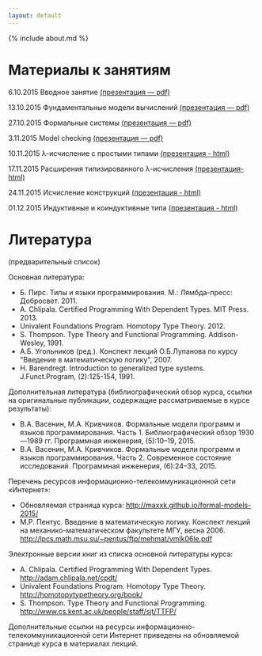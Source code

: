 ```yaml
---
layout: default
---
```

{% include about.md %}

# Материалы к занятиям

6.10.2015 Вводное занятие [(презентация — pdf)](pdf/01-Introduction.pdf)

13.10.2015 Фундаментальные модели вычислений [(презентация — pdf)](pdf/02-Models.pdf)

27.10.2015 Формальные системы [(презентация — pdf)](pdf/03-Problem.pdf)

3.11.2015 Model checking [(презентация — pdf)](pdf/04-Model-Checking.pdf)

10.11.2015 λ-исчисление с простыми типами [(презентация - html)](presentations/05-SimplyTypedLambdaCalculus.html)

17.11.2015 Расширения типизированного λ-исчисления [(презентация-html)](presentations/06-SystemF.html)

24.11.2015 Исчисление конструкций [(презентация - html)](presentations/07-CoC.html)

01.12.2015 Индуктивные и коиндуктивные типа [(презентация - html)](presentations/08-Inductive.html)

# Литература
(предварительный список)

Основная литература:

- Б. Пирс. Типы и языки программирования. М.: Лямбда-пресс: Добросвет. 2011.
- A. Chlipala. Certified Programming With Dependent Types. MIT Press. 2013.
- Univalent Foundations Program. Homotopy Type Theory. 2012.
- S. Thompson. Type Theory and Functional Programming. Addison-Wesley, 1991.
- А.Б. Угольников (ред.). Конспект лекций О.Б.Лупанова по курсу "Введение в математическую логику", 2007.
- H. Barendregt. Introduction to generalized type systems. J.Funct.Program, (2):125-154, 1991.

Дополнительная литература (библиографический обзор курса, ссылки на оригинальные публикации, содержащие рассматриваемые в курсе результаты):

- В.А. Васенин, М.А. Кривчиков. Формальные модели программ и языков программирования. Часть 1. Библиографический обзор 1930—1989 гг. Программная инженерия, (5):10–19, 2015.
- В.А. Васенин, М.А. Кривчиков. Формальные модели программ и языков программирования. Часть 2. Современное состояние исследований. Программная инженерия, (6):24–33, 2015.

Перечень ресурсов информационно-телекоммуникационной сети «Интернет»:
- Обновляемая страница курса: http://maxxk.github.io/formal-models-2015/
- М.Р. Пентус. Введение в математическую логику. Конспект лекций на механико-математическом факультете МГУ, весна 2006. http://lpcs.math.msu.su/~pentus/ftp/mehmat/vmlk06le.pdf

Электронные версии книг из списка основной литературы курса:
- A. Chlipala. Certified Programming With Dependent Types. http://adam.chlipala.net/cpdt/
- Univalent Foundations Program. Homotopy Type Theory.  http://homotopytypetheory.org/book/
- S. Thompson. Type Theory and Functional Programming. http://www.cs.kent.ac.uk/people/staff/sjt/TTFP/

Дополнительные ссылки на ресурсы информационно-телекоммуникационной сети Интернет приведены на обновляемой странице курса в материалах лекций.

<!--<div class="home">

  <h1 class="page-heading">Материалы к занятиям:</h1>

  <ul class="post-list">
    {% for post in site.posts %}
      <li>
        <span class="post-meta">{{ post.date | date: "%b %-d, %Y" }}</span>

        <h2>
          <a class="post-link" href="{{ post.url | prepend: site.baseurl }}">{{ post.title }}</a>
        </h2>
      </li>
    {% endfor %}
  </ul>

  <p class="rss-subscribe">subscribe <a href="{{ "/feed.xml" | prepend: site.baseurl }}">via RSS</a></p>

</div>
-->
